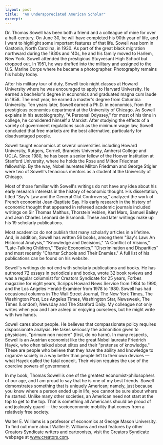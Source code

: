 ```yaml
---
layout: post
title:  "An Underappreciated American Scholar"
excerpt:
---
```




Dr. Thomas Sowell has been both a friend and a colleague of mine for over a half-century. On June 30, he will have completed his 90th year of life, and I want to highlight some important features of that life. Sowell was born in Gastonia, North Carolina, in 1930. As part of the great black migration northward during the 1930s and '40s, he and his family moved to Harlem, New York. Sowell attended the prestigious Stuyvesant High School but dropped out. In 1951, he was drafted into the military and assigned to the U.S. Marine Corps where he became a photographer. Photography remains his hobby today.

After his military tour of duty, Sowell took night classes at Howard University where he was encouraged to apply to Harvard University. He earned a bachelor's degree in economics and graduated magna cum laude in 1958. The next year, he earned a master's degree from Columbia University. Ten years later, Sowell earned a Ph.D. in economics, from the prestigious economics department at the University of Chicago. As Sowell explains in his autobiography, "A Personal Odyssey," for most of his time in college, he considered himself a Marxist. After studying the effects of a variety of government regulations such as the minimum wage law, Sowell concluded that free markets are the best alternative, particularly for disadvantaged people.

Sowell taught economics at several universities including Howard University, Rutgers, Cornell, Brandeis University, Amherst College and UCLA. Since 1980, he has been a senior fellow of the Hoover Institution at Stanford University, where he holds the Rose and Milton Friedman fellowship. By the way, Nobel laureates Milton Friedman and George Stigler were two of Sowell's tenacious mentors as a student at the University of Chicago.

Most of those familiar with Sowell's writings do not have any idea about his early research interests in the history of economic thought. His dissertation, titled "Say's Law and the General Glut Controversy," analyzed the work of French economist Jean-Baptiste Say. His early research in the history of economic thought that appeared in refereed academic journals included writings on Sir Thomas Malthus, Thorstein Veblen, Karl Marx, Samuel Bailey and Jean Charles Leonard de Sismondi. These and later writings make up his 19 scholarly publications.

Most academics do not publish that many scholarly articles in a lifetime. And, in addition, Sowell has written 56 books, among them "Say's Law: An Historical Analysis," "Knowledge and Decisions," "A Conflict of Visions," "Late-Talking Children," "Basic Economics," "Discrimination and Disparities" and most recently "Charter Schools and Their Enemies." A full list of his publications can be found on his website. 

Sowell's writings do not end with scholarly publications and books. He has authored 72 essays in periodicals and books, wrote 32 book reviews and was a regular columnist for Creators Syndicate for 25 years, Forbes magazine for eight years, Scripps Howard News Service from 1984 to 1990, and the Los Angeles Herald-Examiner from 1978 to 1980. Sowell has had occasional columns in The Wall Street Journal, The New York Times, The Washington Post, Los Angeles Times, Washington Star, Newsweek, The Times (London), Newsday and The Stanford Daily. My colleague not only writes when you and I are asleep or enjoying ourselves, but he might write with two hands.

Sowell cares about people. He believes that compassionate policy requires dispassionate analysis. He takes seriously the admonition given to physicians, "primum non nocere" (first, do no harm). In many respects, Sowell is an Austrian economist like the great Nobel laureate Friedrich Hayek, who often talked about elites and their "pretense of knowledge." These are people who believe that they have the ability and knowledge to organize society in a way better than people left to their own devices — what Hayek called the fatal conceit. Their vision requires the use of the coercive powers of government.

In my book, Thomas Sowell is one of the greatest economist-philosophers of our age, and I am proud to say that he is one of my best friends. Sowell demonstrates something that is uniquely American; namely, just because you know where a person ended up in life, you cannot be sure about where he started. Unlike many other societies, an American need not start at the top to get to the top. That is something all Americans should be proud of and jealously guard — the socioeconomic mobility that comes from a relatively free society.

Walter E. Williams is a professor of economics at George Mason University. To find out more about Walter E. Williams and read features by other Creators Syndicate writers and cartoonists, visit the Creators Syndicate webpage at www.creators.com.
